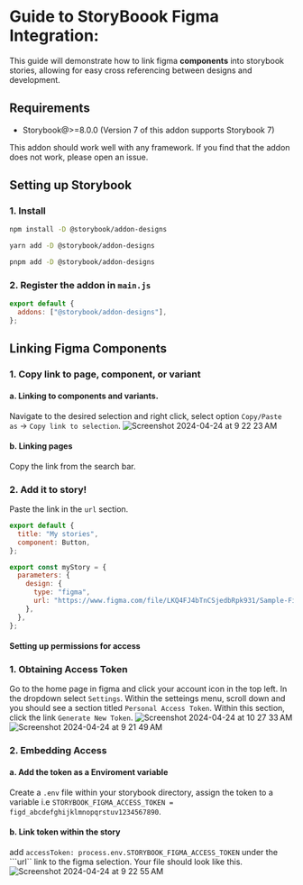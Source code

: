# Guide to StoryBoook Figma Integration: 

  This guide will demonstrate how to link figma **components** into storybook stories, allowing for easy cross referencing between designs and development.

## Requirements

- Storybook@>=8.0.0 (Version 7 of this addon supports Storybook 7)

This addon should work well with any framework. If you find that the addon does not work, please open an issue.

## Setting up Storybook

### 1. Install

```sh
npm install -D @storybook/addon-designs

yarn add -D @storybook/addon-designs

pnpm add -D @storybook/addon-designs
```

### 2. Register the addon in `main.js`

```js
export default {
  addons: ["@storybook/addon-designs"],
};
```

## Linking Figma Components

### 1. Copy link to page, component, or variant

  #### a. Linking to components and variants. 
  Navigate to the desired selection and right click, select option ```Copy/Paste as``` -> ```Copy link to selection```. 
  ![Screenshot 2024-04-24 at 9 22 23 AM](https://github.com/nathanielmcdowell/notes1/assets/142334567/ef75ee79-29d7-46b6-b0d0-d1ea72d0c0f1)
  #### b. Linking pages 
  Copy the link from the search bar. 
  
### 2. Add it to story!
Paste the link in the ```url``` section.
```js
export default {
  title: "My stories",
  component: Button,
};

export const myStory = {
  parameters: {
    design: {
      type: "figma",
      url: "https://www.figma.com/file/LKQ4FJ4bTnCSjedbRpk931/Sample-File",
    },
  },
};
```

#### Setting up permissions for access

### 1. Obtaining Access Token
Go to the home page in figma and click your account icon in the top left. In the dropdown select ```Settings```. Within the setteings menu, scroll down and you should see a section titled ```Personal Access Token```. Within this section, click the link ```Generate New Token```. 
![Screenshot 2024-04-24 at 10 27 33 AM](https://github.com/nathanielmcdowell/notes1/assets/142334567/d60a0999-6982-4762-a7e7-d3dc78be3d7c)![Screenshot 2024-04-24 at 9 21 49 AM](https://github.com/nathanielmcdowell/notes1/assets/142334567/5952d28a-0d9a-4780-b609-c1fd37d6109a)

### 2. Embedding Access
#### a. Add the token as a Enviroment variable
Create a ```.env``` file within your storybook directory, assign the token to a variable i.e ```STORYBOOK_FIGMA_ACCESS_TOKEN = figd_abcdefghijklmnopqrstuv1234567890```. 
#### b. Link token within the story
add ```accessToken: process.env.STORYBOOK_FIGMA_ACCESS_TOKEN``` under the ```url`` link to the figma selection. Your file should look like this. 
![Screenshot 2024-04-24 at 9 22 55 AM](https://github.com/nathanielmcdowell/notes1/assets/142334567/a015d6cc-099f-4e50-88fb-456277cff2cb)



